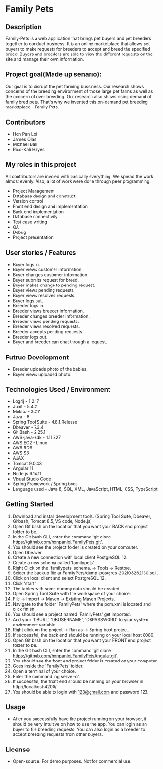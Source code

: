 # Family Pets
  
## Description
Family-Pets is a web application that brings pet buyers and pet breeders together to conduct business. It is an online marketplace that allows pet buyers to make requests for breeders to accept and breed the specified breed. Buyers and breeders are able to view the different requests on the site and manage their own information.

## Project goal(Made up senario):
Our goal is to disrupt the pet farming bussiness. Our research shows concerns of the breeding environment of those large pet farms as well as the concern of over breeding. Our research also shows rising demand of family bred pets. That's why we invented this on-demand pet breeding marketplace - Family Pets.
	

## Contributors
- Hon Pan Loi
- James Olas
- Michael Ball
- Rico-Kali Hayes

## My roles in this project 
All contributors are involed with basically everything. We spread the work almost evenly. Also, a lot of work were done through peer programming.
- Project Management
- Database design and construct 
- Version control
- Front end design and implementation 
- Back end implementation
- Database connectivity 
- Test case writing
- QA
- Debug
- Project presentation

## User stories / Features
- Buyer logs in.
- Buyer views customer information.
- Buyer changes customer information.
- Buyer submits request for breed.
- Buyer makes change to pending request.
- Buyer views pending requests.
- Buyer views resolved requests.
- Buyer logs out.
- Breeder logs in.
- Breeder views breeder information.
- Breeder changes breeder information.
- Breeder views pending requests.
- Breeder views resolved requests.
- Breeder accepts pending requests.
- Breeder logs out.
- Buyer and breeder can chat through a request.

## Futrue Development
- Breeder uploads photo of the babies.
- Buyer views uploaded photo.


## Technologies Used / Environment
* Log4j - 1.2.17
* Junit - 5.4.2
* Mokito - 3.7.7
* Java - 8
* Spring Tool Suite - 4.8.1.Release
* Dbeaver - 7.3.4
* Git Bash - 2.25.1
* AWS-java-sdk - 1.11.327
* AWS EC2 - Linux
* AWS RDS
* AWS S3
* AJAX
* Tomcat 9.0.43
* Angular 11
* Node.js 6.14.11
* Visual Studio Code
* Spring Framework / Spring boot
* Language used - Java 8, SQL, XML, JavaScript, HTML, CSS, TypeScript

## Getting Started
1. Download and install development tools. (Spring Tool Suite, Dbeaver, Gitbash, Tomcat 8.5, VS code, Node.js)
2. Open Git bash on the location that you want your BACK end project folder to be.
3. In the Git bash CLI, enter the command 'git clone https://github.com/honpanloi/FamilyPets.git'.
4. You should see the project folder is created on your computer.
5. Open Dbeaver.
6. Create a new connection with local client PostgreSQL 12.
7. Create a new schema called 'familypets'
8. Right Click on the 'familypets' schema. -> Tools -> Restore.
9. Select the backup file at FamilyPets/dump-postgres-202103262130.sql .
10. Click on local client and select PostgreSQL 12.
11. Click 'start'.
12. The tables with some dummy data should be created
13. Open Spring Tool Suite with the workspace of your choice.
14. File -> Import -> Maven -> Existing Maven Projects.
15. Navigate to the folder 'FamilyPets' where the pom.xml is located and click finish.
16. You should see a project named 'FamilyPets' get imported.
17. Add your 'DBURL', 'DBUSERNAME', 'DBPASSWORD' to your system environment variable.
18. Right click on the project -> Run as -> Spring boot project.
19. If successful, the back end should be running on your local host 8080.
20. Open Git bash on the location that you want your FRONT end project folder to be.
21. In the Git bash CLI, enter the command 'git clone https://github.com/honpanloi/FamilyPetsAngular.git'.
22. You should see the front end project folder is created on your computer.
23. Goes inside the 'FamilyPets' folder.
24. Open a terminal of your choice.
25. Enter the command 'ng serve -o'.
26. If successful, the front end should be running on your browser in http://localhost:4200/.
27. You should be able to login with 123@gmail.com and password 123.
 
## Usage
* After you successfully have the project running on your browser, it should be very intuitive on how to use the app. You can login as an buyer to file breeding requests. You can also login as a breeder to accept breeding requests from other buyers.

## License
* Open-source. For demo purposes. Not for commercial use.






